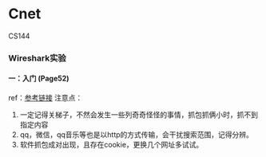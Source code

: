 # Cnet
CS144

### Wireshark实验
#### 一：入门 (Page52)
ref：[参考链接](http://moranzcw.com/Computer-Networking-A-Top-Down-Approach-NOTES/WiresharkLab/Wireshark%E5%AE%9E%E9%AA%8C-Intro/Wireshark%E5%AE%9E%E9%AA%8C-Intro.html)
注意点：
1. 一定记得关梯子，不然会发生一些列奇奇怪怪的事情，抓包抓俩小时，抓不到指定内容
2. qq，微信，qq音乐等也是以http的方式传输，会干扰搜索范围，记得分辨。
3. 软件抓包成对出现，且存在cookie，更换几个网址多试试。
